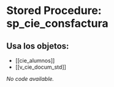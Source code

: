 # Stored Procedure: sp_cie_consfactura

## Usa los objetos:
- [[cie_alumnos]]
- [[v_cie_docum_std]]

*No code available.*
